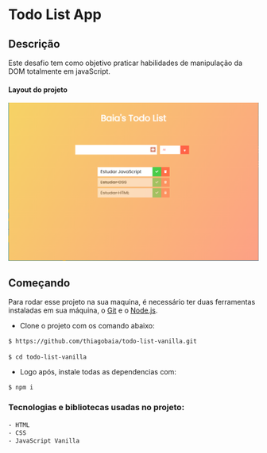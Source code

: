 # Todo List App

## Descrição

Este desafio tem como objetivo praticar habilidades de manipulação da DOM totalmente em javaScript.

#### Layout do projeto

<img src="./assets/todo-list-app.png" alt="todo list app" >

## Começando

Para rodar esse projeto na sua maquina, é necessário ter duas ferramentas instaladas em sua máquina, o [Git](https://git-scm.com/) e o [Node.js](https://nodejs.org/).

- Clone o projeto com os comando abaixo:
```
$ https://github.com/thiagobaia/todo-list-vanilla.git

$ cd todo-list-vanilla
```

- Logo após, instale todas as dependencias com:
```
$ npm i
```

### Tecnologias e bibliotecas usadas no projeto: 
```
- HTML  
- CSS
- JavaScript Vanilla
```

